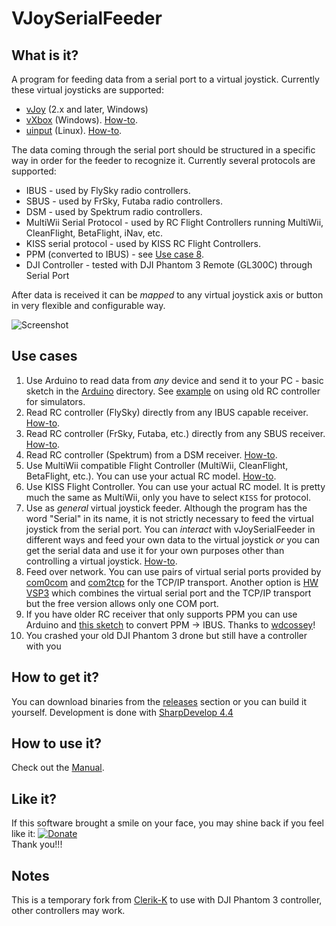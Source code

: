 # VJoySerialFeeder #

## What is it? ##
A program for feeding data from a serial port to a virtual joystick. Currently these virtual joysticks are supported:
* [vJoy](https://github.com/njz3/vJoy/) (2.x and later, Windows)
* [vXbox](https://github.com/shauleiz/ScpVBus/releases) (Windows). [How-to](Docs/vXbox.md).
* [uinput](https://www.kernel.org/doc/html/v4.12/input/uinput.html) (Linux). [How-to](Docs/Linux.md).

The data coming through the serial port should be structured in a specific way in order for the feeder to recognize it. Currently several protocols are supported:
* IBUS - used by FlySky radio controllers.
* SBUS - used by FrSky, Futaba radio controllers.
* DSM - used by Spektrum radio controllers.
* MultiWii Serial Protocol - used by RC Flight Controllers running MultiWii, CleanFlight, BetaFlight, iNav, etc.
* KISS serial protocol - used by KISS RC Flight Controllers.
* PPM (converted to IBUS) - see [Use case 8](#use-cases).
* DJI Controller - tested with DJI Phantom 3 Remote (GL300C) through Serial Port

After data is received it can be _mapped_ to any virtual joystick axis or button in very flexible and configurable way.

![Screenshot](Docs/images/screenshot.png)

## Use cases ##
1. Use Arduino to read data from _any_ device and send it to your PC - basic sketch in the [Arduino](Arduino/Joystick) directory. See [example](Docs/Arduino.md) on using old RC controller for simulators.
2. Read RC controller (FlySky) directly from any IBUS capable receiver. [How-to](Docs/FlySky.md).
3. Read RC controller (FrSky, Futaba, etc.) directly from any SBUS receiver. [How-to](Docs/Sbus.md).
4. Read RC controller (Spektrum) from a DSM receiver. [How-to](Docs/Dsm.md).
5. Use MultiWii compatible Flight Controller (MultiWii, CleanFlight, BetaFlight, etc.). You can use your actual RC model. [How-to](Docs/MultiWii.md).
6. Use KISS Flight Controller. You can use your actual RC model. It is pretty much the same as MultiWii, only you have to select `KISS` for protocol.
7. Use as _general_ virtual joystick feeder. Although the program has the word "Serial" in its name, it is not strictly necessary to feed the virtual joystick from the serial port.
   You can _interact_ with vJoySerialFeeder in different ways and feed your own data to the virtual joystick _or_ you can get the serial data and use it for your own purposes other than
   controlling a virtual joystick. [How-to](Docs/Interaction.md).
8. Feed over network. You can use pairs of virtual serial ports provided by [com0com](http://com0com.sourceforge.net/) and [com2tcp](https://sourceforge.net/projects/com0com/files/com2tcp) for the TCP/IP transport. Another option is [HW VSP3](https://www.hw-group.com/products/hw_vsp/index_en.html) which combines the virtual serial port and the TCP/IP transport but the free version allows only one COM port.
9. If you have older RC receiver that only supports PPM you can use Arduino and [this sketch](https://github.com/wdcossey/ppm-to-ibus-serial) to convert PPM -> IBUS. Thanks to [wdcossey](https://github.com/wdcossey/)!
10. You crashed your old DJI Phantom 3 drone but still have a controller with you 

## How to get it? ##
You can download binaries from the [releases](../../releases) section or you can build it yourself. Development is done with [SharpDevelop 4.4](http://www.icsharpcode.net/opensource/sd/)

## How to use it? ##
Check out the [Manual](Docs/README.md).

## Like it? ##
If this software brought a smile on your face, you may shine back if you feel like it: [![Donate](https://www.paypalobjects.com/en_US/i/btn/btn_donate_SM.gif)](https://www.paypal.com/cgi-bin/webscr?cmd=_donations&business=L5789HZB5NAX4&lc=BG&currency_code=USD&bn=PP%2dDonationsBF%3abtn_donate_SM%2egif%3aNonHosted)\
Thank you!!!

## Notes
This is a temporary fork from [Clerik-K](https://github.com/Cleric-K/vJoySerialFeeder) to use with DJI Phantom 3 controller, other controllers may work.